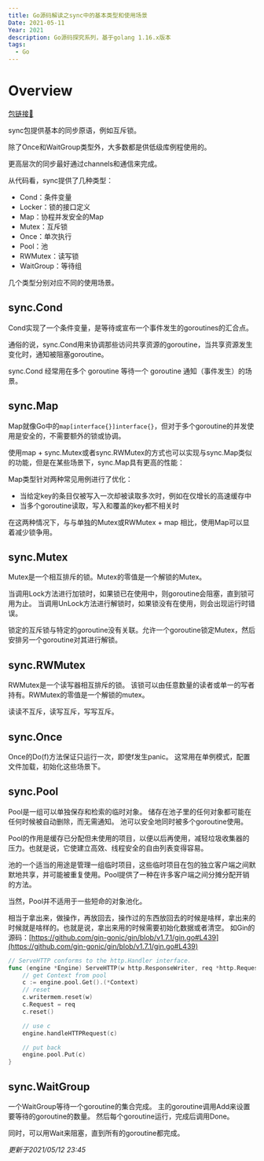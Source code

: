 ```yaml
---
title: Go源码解读之sync中的基本类型和使用场景
Date: 2021-05-11
Year: 2021
description: Go源码探究系列，基于golang 1.16.x版本
tags:
  - Go
---
```


# Overview 

[包链接🔗](https://pkg.go.dev/sync)

sync包提供基本的同步原语，例如互斥锁。

除了Once和WaitGroup类型外，大多数都是供低级库例程使用的。

更高层次的同步最好通过channels和通信来完成。

从代码看，sync提供了几种类型：

- Cond：条件变量
- Locker：锁的接口定义
- Map：协程并发安全的Map
- Mutex：互斥锁
- Once：单次执行
- Pool：池
- RWMutex：读写锁
- WaitGroup：等待组

几个类型分别对应不同的使用场景。

## sync.Cond

Cond实现了一个条件变量，是等待或宣布一个事件发生的goroutines的汇合点。

通俗的说，sync.Cond用来协调那些访问共享资源的goroutine，当共享资源发生变化时，通知被阻塞goroutine。

sync.Cond 经常用在多个 goroutine 等待一个 goroutine 通知（事件发生）的场景。

## sync.Map

Map就像Go中的`map[interface{}]interface{}`，但对于多个goroutine的并发使用是安全的，不需要额外的锁或协调。

使用map + sync.Mutex或者sync.RWMutex的方式也可以实现与sync.Map类似的功能，但是在某些场景下，sync.Map具有更高的性能：

Map类型针对两种常见用例进行了优化：

- 当给定key的条目仅被写入一次却被读取多次时，例如在仅增长的高速缓存中
- 当多个goroutine读取，写入和覆盖的key都不相关时

在这两种情况下，与与单独的Mutex或RWMutex + map 相比，使用Map可以显着减少锁争用。

## sync.Mutex

Mutex是一个相互排斥的锁。Mutex的零值是一个解锁的Mutex。

当调用Lock方法进行加锁时，如果锁已在使用中，则goroutine会阻塞，直到锁可用为止。
当调用UnLock方法进行解锁时，如果锁没有在使用，则会出现运行时错误。

锁定的互斥锁与特定的goroutine没有关联。允许一个goroutine锁定Mutex，然后安排另一个goroutine对其进行解锁。

## sync.RWMutex

RWMutex是一个读写器相互排斥的锁。
该锁可以由任意数量的读者或单一的写者持有。RWMutex的零值是一个解锁的mutex。

读读不互斥，读写互斥，写写互斥。

## sync.Once

Once的Do(f)方法保证只运行一次，即使f发生panic。
这常用在单例模式，配置文件加载，初始化这些场景下。

## sync.Pool

Pool是一组可以单独保存和检索的临时对象。
储存在池子里的任何对象都可能在任何时候被自动删除，而无需通知。
池可以安全地同时被多个goroutine使用。

Pool的作用是缓存已分配但未使用的项目，以便以后再使用，减轻垃圾收集器的压力。也就是说，它使建立高效、线程安全的自由列表变得容易。

池的一个适当的用途是管理一组临时项目，这些临时项目在包的独立客户端之间默默地共享，并可能被重复使用。Pool提供了一种在许多客户端之间分摊分配开销的方法。

当然，Pool并不适用于一些短命的对象池化。

相当于拿出来，做操作，再放回去，操作过的东西放回去的时候是啥样，拿出来的时候就是啥样的。也就是说，拿出来用的时候需要初始化数据或者清空。
如Gin的源码：[https://github.com/gin-gonic/gin/blob/v1.7.1/gin.go#L439](https://github.com/gin-gonic/gin/blob/v1.7.1/gin.go#L439)
```go
// ServeHTTP conforms to the http.Handler interface.
func (engine *Engine) ServeHTTP(w http.ResponseWriter, req *http.Request) {
    // get Context from pool
	c := engine.pool.Get().(*Context)
    // reset
	c.writermem.reset(w)
	c.Request = req
	c.reset()

    // use c
	engine.handleHTTPRequest(c)

    // put back
	engine.pool.Put(c)
}
```
## sync.WaitGroup

一个WaitGroup等待一个goroutine的集合完成。
主的goroutine调用Add来设置要等待的goroutine的数量。
然后每个goroutine运行，完成后调用Done。

同时，可以用Wait来阻塞，直到所有的goroutine都完成。

*更新于2021/05/12 23:45*

